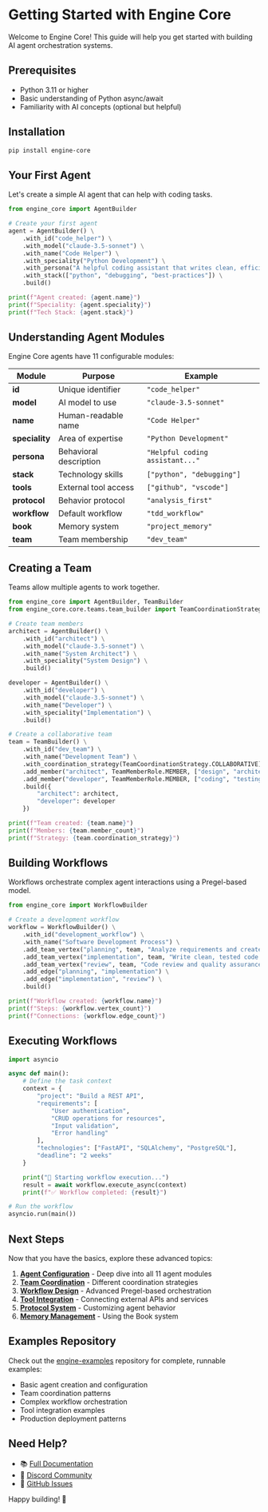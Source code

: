 # Getting Started with Engine Core

Welcome to Engine Core! This guide will help you get started with building AI agent orchestration systems.

## Prerequisites

- Python 3.11 or higher
- Basic understanding of Python async/await
- Familiarity with AI concepts (optional but helpful)

## Installation

```bash
pip install engine-core
```

## Your First Agent

Let's create a simple AI agent that can help with coding tasks.

```python
from engine_core import AgentBuilder

# Create your first agent
agent = AgentBuilder() \
    .with_id("code_helper") \
    .with_model("claude-3.5-sonnet") \
    .with_name("Code Helper") \
    .with_speciality("Python Development") \
    .with_persona("A helpful coding assistant that writes clean, efficient Python code") \
    .with_stack(["python", "debugging", "best-practices"]) \
    .build()

print(f"Agent created: {agent.name}")
print(f"Speciality: {agent.speciality}")
print(f"Tech Stack: {agent.stack}")
```

## Understanding Agent Modules

Engine Core agents have 11 configurable modules:

| Module | Purpose | Example |
|--------|---------|---------|
| **id** | Unique identifier | `"code_helper"` |
| **model** | AI model to use | `"claude-3.5-sonnet"` |
| **name** | Human-readable name | `"Code Helper"` |
| **speciality** | Area of expertise | `"Python Development"` |
| **persona** | Behavioral description | `"Helpful coding assistant..."` |
| **stack** | Technology skills | `["python", "debugging"]` |
| **tools** | External tool access | `["github", "vscode"]` |
| **protocol** | Behavior protocol | `"analysis_first"` |
| **workflow** | Default workflow | `"tdd_workflow"` |
| **book** | Memory system | `"project_memory"` |
| **team** | Team membership | `"dev_team"` |

## Creating a Team

Teams allow multiple agents to work together.

```python
from engine_core import AgentBuilder, TeamBuilder
from engine_core.core.teams.team_builder import TeamCoordinationStrategy, TeamMemberRole

# Create team members
architect = AgentBuilder() \
    .with_id("architect") \
    .with_model("claude-3.5-sonnet") \
    .with_name("System Architect") \
    .with_speciality("System Design") \
    .build()

developer = AgentBuilder() \
    .with_id("developer") \
    .with_model("claude-3.5-sonnet") \
    .with_name("Developer") \
    .with_speciality("Implementation") \
    .build()

# Create a collaborative team
team = TeamBuilder() \
    .with_id("dev_team") \
    .with_name("Development Team") \
    .with_coordination_strategy(TeamCoordinationStrategy.COLLABORATIVE) \
    .add_member("architect", TeamMemberRole.MEMBER, ["design", "architecture"]) \
    .add_member("developer", TeamMemberRole.MEMBER, ["coding", "testing"]) \
    .build({
        "architect": architect,
        "developer": developer
    })

print(f"Team created: {team.name}")
print(f"Members: {team.member_count}")
print(f"Strategy: {team.coordination_strategy}")
```

## Building Workflows

Workflows orchestrate complex agent interactions using a Pregel-based model.

```python
from engine_core import WorkflowBuilder

# Create a development workflow
workflow = WorkflowBuilder() \
    .with_id("development_workflow") \
    .with_name("Software Development Process") \
    .add_team_vertex("planning", team, "Analyze requirements and create technical specifications") \
    .add_team_vertex("implementation", team, "Write clean, tested code according to specifications") \
    .add_team_vertex("review", team, "Code review and quality assurance") \
    .add_edge("planning", "implementation") \
    .add_edge("implementation", "review") \
    .build()

print(f"Workflow created: {workflow.name}")
print(f"Steps: {workflow.vertex_count}")
print(f"Connections: {workflow.edge_count}")
```

## Executing Workflows

```python
import asyncio

async def main():
    # Define the task context
    context = {
        "project": "Build a REST API",
        "requirements": [
            "User authentication",
            "CRUD operations for resources",
            "Input validation",
            "Error handling"
        ],
        "technologies": ["FastAPI", "SQLAlchemy", "PostgreSQL"],
        "deadline": "2 weeks"
    }

    print("🚀 Starting workflow execution...")
    result = await workflow.execute_async(context)
    print(f"✅ Workflow completed: {result}")

# Run the workflow
asyncio.run(main())
```

## Next Steps

Now that you have the basics, explore these advanced topics:

1. **[Agent Configuration](agent-configuration.md)** - Deep dive into all 11 agent modules
2. **[Team Coordination](team-coordination.md)** - Different coordination strategies
3. **[Workflow Design](workflow-design.md)** - Advanced Pregel-based orchestration
4. **[Tool Integration](tool-integration.md)** - Connecting external APIs and services
5. **[Protocol System](protocol-system.md)** - Customizing agent behavior
6. **[Memory Management](memory-management.md)** - Using the Book system

## Examples Repository

Check out the [engine-examples](https://github.com/engine-agi/engine-examples) repository for complete, runnable examples:

- Basic agent creation and configuration
- Team coordination patterns
- Complex workflow orchestration
- Tool integration examples
- Production deployment patterns

## Need Help?

- 📚 [Full Documentation](https://engine-framework.readthedocs.io/)
- 💬 [Discord Community](https://discord.gg/engine-framework)
- 🐛 [GitHub Issues](https://github.com/engine-agi/engine-core/issues)

Happy building! 🚀